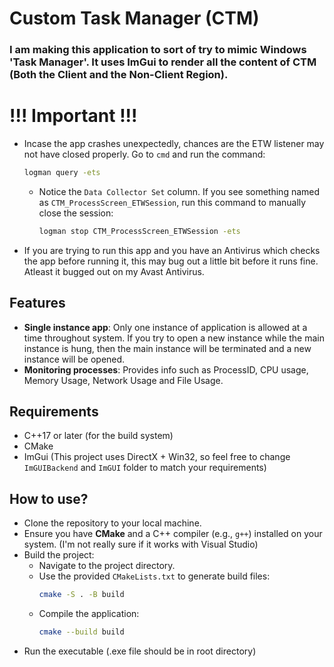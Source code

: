# Custom Task Manager (CTM)

### I am making this application to sort of try to mimic Windows 'Task Manager'. It uses ImGui to render all the content of CTM (Both the Client and the Non-Client Region).

# !!! Important !!!
- Incase the app crashes unexpectedly, chances are the ETW listener may not have closed properly. Go to `cmd` and run the command:
  ```bash
  logman query -ets
  ```
  - Notice the `Data Collector Set` column. If you see something named as `CTM_ProcessScreen_ETWSession`, run this command to manually close the session:
    ```bash
    logman stop CTM_ProcessScreen_ETWSession -ets
    ```
- If you are trying to run this app and you have an Antivirus which checks the app before running it, this may bug out a little bit before it runs fine. Atleast it bugged out on my Avast Antivirus.

## Features
- **Single instance app**: Only one instance of application is allowed at a time throughout system. If you try to open a new instance while the main instance is hung, then the main instance will be terminated and a new instance will be opened.
- **Monitoring processes**: Provides info such as ProcessID, CPU usage, Memory Usage, Network Usage and File Usage.

## Requirements
- C++17 or later (for the build system)
- CMake
- ImGui (This project uses DirectX + Win32, so feel free to change `ImGUIBackend` and `ImGUI` folder to match your requirements)

## How to use?
- Clone the repository to your local machine.
- Ensure you have **CMake** and a C++ compiler (e.g., `g++`) installed on your system. (I'm not really sure if it works with Visual Studio)
- Build the project:
   - Navigate to the project directory.
   - Use the provided `CMakeLists.txt` to generate build files:
     ```bash
     cmake -S . -B build
     ```
   - Compile the application:
     ```bash
     cmake --build build
     ```
- Run the executable (.exe file should be in root directory)
